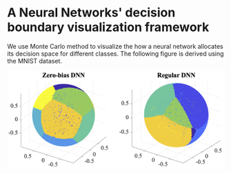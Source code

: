 # A Neural Networks' decision boundary visualization framework

We use Monte Carlo method to visualize the how a neural network allocates its decision space for different classes. The following figure is derived using the MNIST dataset.

![alt text](https://github.com/pcwhy/NeuralDBVis/blob/main/figRegionVisualization.png)
